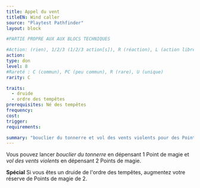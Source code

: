 ```yaml
---
title: Appel du vent
titleEN: Wind caller
source: "Playtest Pathfinder"
layout: block

#PARTIE PROPRE AUX AUX BLOCS TECHNIQUES

#Action: (rien), 1/2/3 (1/2/3 action[s]), R (réaction), L (action libre)
action: 
type: don
level: 8
#Rareté : C (commun), PC (peu commun), R (rare), U (unique)
rarity: C

traits:
  - druide
  - ordre des tempêtes
prerequisites: Né des tempêtes
frequency: 
cost:
trigger: 
requirements:

summary: "bouclier du tonnerre et vol des vents violents pour des Points de magie / ordre : +2 réserve de Points de magie"
---
```


Vous pouvez lancer *bouclier du tonnerre* en dépensant 1 Point de magie et *vol des vents violents* en dépensant 2 Points de magie.

**Spécial** Si vous êtes un druide de l'ordre des tempêtes, augmentez votre réserve de Points de magie de 2.